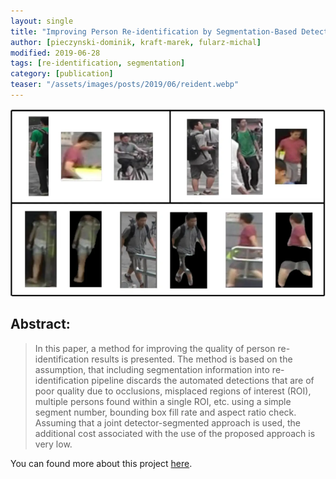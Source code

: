 ```yaml
---
layout: single
title: "Improving Person Re-identification by Segmentation-Based Detection Bounding Box Filtering"
author: [pieczynski-dominik, kraft-marek, fularz-michal]
modified: 2019-06-28
tags: [re-identification, segmentation]
category: [publication]
teaser: "/assets/images/posts/2019/06/reident.webp"
---
```


<p align="center">
    <img src="/assets/images/posts/2019/06/reident-alot.webp" height="300px" />
</p>

## Abstract:

> In this paper, a method for improving the quality of person re-identification results is presented. The method is based on the assumption, that including segmentation information into re-identification pipeline discards the automated detections that are of poor quality due to occlusions, misplaced regions of interest (ROI), multiple persons found within a single ROI, etc. using a simple segment number, bounding box fill rate and aspect ratio check. Assuming that a joint detector-segmented approach is used, the additional cost associated with the use of the proposed approach is very low.

You can found more about this project [here](https://www.jucs.org/jucs_25_6/improving_person_reidentification_by/jucs_25_06_0611_0626_pieczynski.pdf).